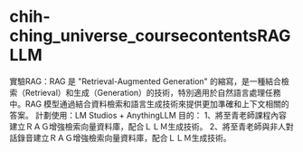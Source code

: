 # chih-ching_universe_coursecontentsRAGLLM
實驗RAG：RAG 是 "Retrieval-Augmented Generation" 的縮寫，是一種結合檢索（Retrieval）和生成（Generation）的技術，特別適用於自然語言處理任務中。RAG 模型通過結合資料檢索和語言生成技術來提供更加準確和上下文相關的答案。
計劃使用：LM Studios + AnythingLLM
目的：
1、將至青老師課程內容建立ＲＡＧ增強檢索向量資料庫，配合ＬＬＭ生成技術。
2、將至青老師與非人對話錄音建立ＲＡＧ增強檢索向量資料庫，配合ＬＬＭ生成技術。
